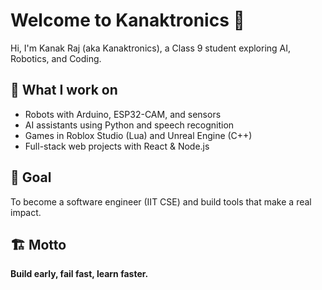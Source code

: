 # Welcome to Kanaktronics 🚀

Hi, I'm Kanak Raj (aka Kanaktronics), a Class 9 student exploring AI, Robotics, and Coding.  

## 🔧 What I work on
- Robots with Arduino, ESP32-CAM, and sensors  
- AI assistants using Python and speech recognition  
- Games in Roblox Studio (Lua) and Unreal Engine (C++)  
- Full-stack web projects with React & Node.js  

## 🎯 Goal
To become a software engineer (IIT CSE) and build tools that make a real impact.  

## 🏗️ Motto
**Build early, fail fast, learn faster.**
